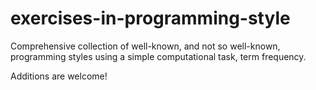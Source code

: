 exercises-in-programming-style
==============================

Comprehensive collection of well-known, and not so well-known, programming styles using a simple computational task, term frequency.

Additions are welcome!
